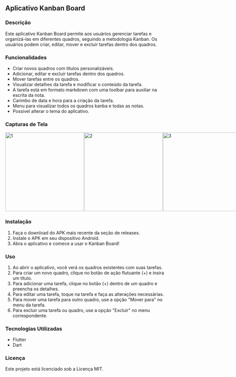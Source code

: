 ## Aplicativo Kanban Board

### Descrição
Este aplicativo Kanban Board permite aos usuários gerenciar tarefas e organizá-las em diferentes quadros, seguindo a metodologia Kanban. Os usuários podem criar, editar, mover e excluir tarefas dentro dos quadros.

### Funcionalidades
- Criar novos quadros com títulos personalizáveis.
- Adicionar, editar e excluir tarefas dentro dos quadros.
- Mover tarefas entre os quadros.
- Visualizar detalhes da tarefa e modificar o conteúdo da tarefa.
- A tarefa está em formato markdown com uma toolbar para auxiliar na escrita da nota.
- Carimbo de data e hora para a criação da tarefa.
- Menu para visualizar todos os quadros kanba e todas as notas.
- Possível alterar o tema do aplicativo.

### Capturas de Tela
<div style="display: flex;">
  <img src="https://github.com/ManuelFerreira90/kanban_board/assets/105729881/56d35392-172a-4729-9594-0f878e7ea990" alt="1" width="250" />
  <img src="https://github.com/ManuelFerreira90/kanban_board/assets/105729881/e40f2d51-bad0-49f6-8fbd-3512e4bdc0b0" alt="2" width="250" />
  <img src="https://github.com/ManuelFerreira90/kanban_board/assets/105729881/abf2a6a5-fc88-4000-92d3-1580142246eb" alt="3" width="250" />
  <img src="https://github.com/ManuelFerreira90/kanban_board/assets/105729881/467e53c9-9226-4e41-835b-f0cb3982b203" alt="4" width="250" />
  <img src="https://github.com/ManuelFerreira90/kanban_board/assets/105729881/99faa468-dca8-4a6a-ba1b-7850539a7b8f" alt="5" width="250" />
  <img src="https://github.com/ManuelFerreira90/kanban_board/assets/105729881/f7c88d01-705d-479a-a16f-dcc3776a7865" alt="6" width="250" />
</div>

### Instalação
1. Faça o download do APK mais recente da seção de releases.
2. Instale o APK em seu dispositivo Android.
3. Abra o aplicativo e comece a usar o Kanban Board!

### Uso
1. Ao abrir o aplicativo, você verá os quadros existentes com suas tarefas.
2. Para criar um novo quadro, clique no botão de ação flutuante (+) e insira um título.
3. Para adicionar uma tarefa, clique no botão (+) dentro de um quadro e preencha os detalhes.
4. Para editar uma tarefa, toque na tarefa e faça as alterações necessárias.
5. Para mover uma tarefa para outro quadro, use a opção "Mover para" no menu da tarefa.
6. Para excluir uma tarefa ou quadro, use a opção "Excluir" no menu correspondente.

### Tecnologias Utilizadas
- Flutter
- Dart

### Licença
Este projeto está licenciado sob a Licença MIT.
